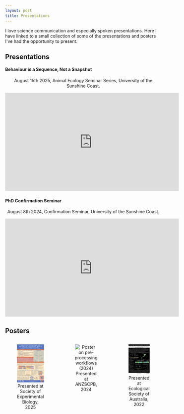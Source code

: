 ```yaml
---
layout: post
title: Presentations
---
```


I love science communication and especially spoken presentations. Here I have linked to a small collection of some of the presentations and posters I've had the opportunity to present.

## Presentations
#### Behaviour is a Sequence, Not a Snapshot
<p style="text-align: center;">August 15th 2025, Animal Ecology Seminar Series, University of the Sunshine Coast.</p>
<div style="text-align: center;">
<iframe width="560" height="315" src="https://www.youtube.com/embed/hJoAGsBhdO8?si=TdIJK8ke6LXgjuPa" frameborder="0" allowfullscreen></iframe>
</div>

#### PhD Confirmation Seminar
<p style="text-align: center;">August 8th 2024, Confirmation Seminar, University of the Sunshine Coast.</p>
<div style="text-align: center;">
<iframe width="560" height="315" src="https://www.youtube.com/embed/DrDJ6vk7Ur0" frameborder="0" allowfullscreen></iframe>
</div>

## Posters
<div style="display: flex; justify-content: center; gap: 20px; text-align: center;">
  <figure style="width: 30%;">
    <img src="assets/images/Validation_Poster_SEB2025.png" alt="Poster on validation protocols (2025)" style="width: 100%;">
    <figcaption>Presented at Society of Experimental Biology, 2025</figcaption>
  </figure>
  <figure style="width: 30%;">
    <img src="assets/images/Preprocessing_Poster_ANZSCPB2024.png" alt="Poster on pre-processing workflows (2024)" style="width: 100%;">
    <figcaption>Presented at ANZSCPB, 2024</figcaption>
  </figure>
  <figure style="width: 30%;">
    <img src="assets/images/Koala_Poster_ESA2022.png" alt="Poster on koala ground behaviour (2022)" style="width: 100%;">
    <figcaption>Presented at Ecological Society of Australia, 2022</figcaption>
  </figure>
</div>
